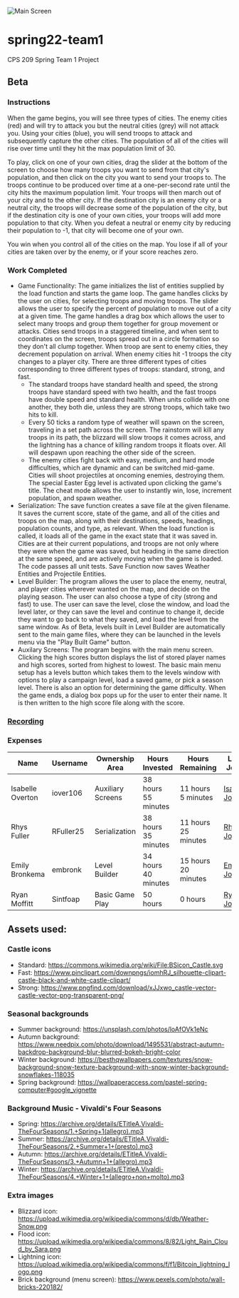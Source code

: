 ![Main Screen](rhysfuller.com/MainScreen.PNG)
# spring22-team1
CPS 209 Spring Team 1 Project

## Beta

### Instructions 
  When the game begins, you will see three types of cities. The enemy cities (red) and will try to attack you but the neutral cities (grey) will not attack you. Using your cities (blue), you will send troops to attack and subsequently capture the other cities. The population of all of the cities will rise over time until they hit the max population limit of 30.
  
 To play, click on one of your own cities, drag the slider at the bottom of the screen to choose how many troops you want to send from that city's population, and then click on the city you want to send your troops to. The troops continue to be produced over time at a one-per-second rate until the city hits the maximum population limit. Your troops will then march out of your city and to the other city. If the destination city is an enemy city or a neutral city, the troops will decrease some of the population of the city, but if the destination city is one of your own cities, your troops will add more population to that city. When you defeat a neutral or enemy city by reducing their population to -1, that city will become one of your own.

You win when you control all of the cities on the map. You lose if all of your cities are taken over by the enemy, or if your score reaches zero.  

### Work Completed 
* Game Functionality:
  The game initializes the list of entities supplied by the load function and starts the game loop. The game handles clicks by the user on cities, for selecting troops and moving troops. The slider allows the user to specify the percent of population to move out of a city at a given time. The game handles a drag box which allows the user to select many troops and group them together for group movement or attacks. Cities send troops in a staggered timeline, and when sent to coordinates on the screen, troops spread out in a circle formation so they don't all clump together. When troop are sent to enemy cities, they decrement population on arrival. When enemy cities hit -1 troops the city changes to a player city. There are three different types of cities corresponding to three different types of troops: standard, strong, and fast. 
  - The standard troops have standard health and speed, the strong troops have standard speed with two health, and the fast troops have double speed and standard health. When units collide with one another, they both die, unless they are strong troops, which take two hits to kill. 
  - Every 50 ticks a random type of weather will spawn on the screen, traveling in a set path across the screen. The rainstorm will kill any troops in its path, the blizzard will slow troops it comes across, and the lightning has a chance of killing random troops it floats over. All will despawn upon reaching the other side of the screen. 
  - The enemy cities fight back with easy, medium, and hard mode difficulties, which are dynamic and can be switched mid-game. Cities will shoot projectiles at oncoming enemies, destroying them. The special Easter Egg level is activated upon clicking the game's title. The cheat mode allows the user to instantly win, lose, increment population, and spawn weather.
* Serialization: 
  The save function creates a save file at the given filename. It saves the current score, state of the game, and all of the cities and troops on the map, along with their destinations, speeds, headings, population counts, and type, as relevant. When the load function is called, it loads all of the game in the exact state that it was saved in. Cities are at their current populations, and troops are not only where they were when the game was saved, but heading in the same direction at the same speed, and are actively moving when the game is loaded. The code passes all unit tests.
  Save Function now saves Weather Entities and Projectile Entities.
* Level Builder: 
  The program allows the user to place the enemy, neutral, and player cities wherever wanted on the map, and decide on the playing season. The user can also choose a type of city (strong and fast) to use. The user can save the level, close the window, and load the level later, or they can save the level and continue to change it, decide they want to go back to what they saved, and load the level from the same window. 
  As of Beta, levels built in Level Builder are automatically sent to the main game files, where they can be launched in the levels menu via the "Play Built Game" button.
* Auxilary Screens:
  The program begins with the main menu screen. Clicking the high scores button displays the list of stored player names and high scores, sorted from highest to lowest. The basic main menu setup has a levels button which takes them to the levels window with options to play a campaign level, load a saved game, or pick a season level. There is also an option for determining the game difficulty. When the game ends, a dialog box pops up for the user to enter their name. It is then written to the high score file along with the score.


### [Recording](https://www.youtube.com/watch?v=qFtaXuC6fbY)

### Expenses
| Name | Username | Ownership Area | Hours Invested | Hours Remaining | Link to Journal | 
| ----------- | ----------- | ----------- | ----------- | ----------- | ----------- |
| Isabelle Overton | iover106 | Auxiliary Screens | 38 hours 55 minutes | 11 hours 5 minutes | [Isabelle's Journal](https://github.com/bjucps209/spring22-team1/wiki/OvertonJournal) |
| Rhys Fuller | RFuller25 | Serialization | 38 hours 35 minutes | 11 hours 25 minutes | [Rhys's Journal](https://github.com/bjucps209/spring22-team1/wiki/Fuller-Journal) |
| Emily Bronkema | embronk | Level Builder | 34 hours 40 minutes | 15 hours 20 minutes | [Emily's Journal](https://github.com/bjucps209/spring22-team1/wiki/Bronkema-Journal) | 
| Ryan Moffitt | Sintfoap | Basic Game Play | 50 hours | 0 hours | [Ryan's Journal](https://github.com/bjucps209/spring22-team1/wiki/MoffittJournal) | 


## Assets used:

### Castle icons
  * Standard: https://commons.wikimedia.org/wiki/File:BSicon_Castle.svg
  * Fast: https://www.pinclipart.com/downpngs/iomhRJ_silhouette-clipart-castle-black-and-white-castle-clipart/ 
  * Strong: https://www.pngfind.com/download/xJJxwo_castle-vector-castle-vector-png-transparent-png/ 

### Seasonal backgrounds
 * Summer background: https://unsplash.com/photos/loAfOVk1eNc
 * Autumn background: https://www.needpix.com/photo/download/1495531/abstract-autumn-backdrop-background-blur-blurred-bokeh-bright-color
 * Winter background: https://besthqwallpapers.com/textures/snow-background-snow-texture-background-with-snow-winter-background-snowflakes-118035
 * Spring background: https://wallpaperaccess.com/pastel-spring-computer#google_vignette

### Background Music - Vivaldi's Four Seasons
 * Spring: https://archive.org/details/ETitleA.Vivaldi-TheFourSeasons/1.+Spring+1(allegro).mp3
 * Summer: https://archive.org/details/ETitleA.Vivaldi-TheFourSeasons/2.+Summer+1+(presto).mp3
 * Autumn: https://archive.org/details/ETitleA.Vivaldi-TheFourSeasons/3.+Autumn+1+(allegro).mp3
 * Winter: https://archive.org/details/ETitleA.Vivaldi-TheFourSeasons/4.+Winter+1+(allegro+non+molto).mp3

### Extra images
 * Blizzard icon: https://upload.wikimedia.org/wikipedia/commons/d/db/Weather-Snow.png
 * Flood icon: https://upload.wikimedia.org/wikipedia/commons/8/82/Light_Rain_Cloud_by_Sara.png
 * Lightning icon: https://upload.wikimedia.org/wikipedia/commons/f/f1/Bitcoin_lightning_logo.png
 * Brick background (menu screen): https://www.pexels.com/photo/wall-bricks-220182/
